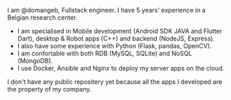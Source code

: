 I am @domangeb, Fullstack engineer. I have 5 years' experience in a Belgian research center.
- I am specialised in Mobile development (Android SDK JAVA and Flutter Dart), desktop & Robot apps (C++) and backend (NodeJS, Express).
- I also have some experience with Python (Flask, pandas, OpenCV).
- I am confortable with both RDB (MySQL, SQLite) and NoSQL (MongoDB).
- I use Docker, Ansible and Nginx to deploy my server apps on the cloud.

I don't have any public repositery yet because all the apps I developed are the property of my company.

<!---
domangeb/domangeb is a ✨ special ✨ repository because its `README.md` (this file) appears on your GitHub profile.
You can click the Preview link to take a look at your changes.
--->

